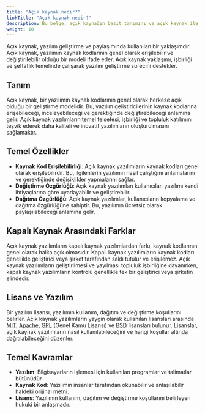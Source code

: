 ```yaml
---
title: "Açık kaynak nedir?"
linkTitle: "Açık kaynak nedir?"
description: Bu belge, açık kaynağın basit tanımını ve açık kaynak ile ilgili temel kavramları içermektedir. 
weight: 10
---
```


Açık kaynak, yazılım geliştirme ve paylaşımında kullanılan bir yaklaşımdır. Açık kaynak, yazılımın kaynak kodlarının genel olarak erişilebilir ve değiştirilebilir olduğu bir modeli ifade eder. Açık kaynak yaklaşımı, işbirliği ve şeffaflık temelinde çalışarak yazılım geliştirme sürecini destekler.

## Tanım

Açık kaynak, bir yazılımın kaynak kodlarının genel olarak herkese açık olduğu bir geliştirme modelidir. Bu, yazılım geliştiricilerinin kaynak kodlarına erişebileceği, inceleyebileceği ve gerektiğinde değiştirebileceği anlamına gelir. Açık kaynak yazılımların temel felsefesi, işbirliği ve topluluk katılımını teşvik ederek daha kaliteli ve inovatif yazılımların oluşturulmasını sağlamaktır.

## Temel Özellikler

- **Kaynak Kod Erişilebilirliği**: Açık kaynak yazılımların kaynak kodları genel olarak erişilebilirdir. Bu, ilgilenlerin yazılımın nasıl çalıştığını anlamalarını ve gerektiğinde değişiklikler yapmalarını sağlar.
- **Değiştirme Özgürlüğü**: Açık kaynak yazılımları kullanıcılar, yazılımı kendi ihtiyaçlarına göre uyarlayabilir ve geliştirebilir.
- **Dağıtma Özgürlüğü**: Açık kaynak yazılımlar, kullanıcıların kopyalama ve dağıtma özgürlüğüne sahiptir. Bu, yazılımın ücretsiz olarak paylaşılabileceği anlamına gelir.


## Kapalı Kaynak Arasındaki Farklar

Açık kaynak yazılımların kapalı kaynak yazılımlardan farkı, kaynak kodlarının genel olarak halka açık olmasıdır. Kapalı kaynak yazılımların kaynak kodları genellikle geliştirici veya şirket tarafından saklı tutulur ve erişilemez. Açık kaynak yazılımların geliştirilmesi ve yayılması topluluk işbirliğine dayanırken, kapalı kaynak yazılımların kontrolü genellikle tek bir geliştirici veya şirketin elindedir.


## Lisans ve Yazılım

Bir yazılım lisansı, yazılımın kullanım, dağıtım ve değiştirme koşullarını belirler. Açık kaynak yazılımların yaygın olarak kullanılan lisansları arasında [MIT](https://tr.wikipedia.org/wiki/MIT_Lisans%C4%B1), [Apache](https://tr.wikipedia.org/wiki/Apache_Lisans%C4%B1), [GPL](https://tr.wikipedia.org/wiki/GNU_Genel_Kamu_Lisans%C4%B1) (Genel Kamu Lisansı) ve [BSD](https://tr.wikipedia.org/wiki/BSD_lisans%C4%B1) lisansları bulunur. Lisanslar, açık kaynak yazılımların nasıl kullanılabileceğini ve hangi koşullar altında dağıtılabileceğini düzenler.


## Temel Kavramlar

- **Yazılım**: Bilgisayarların işlemesi için kullanılan programlar ve talimatlar bütünüdür.
- **Kaynak Kod**: Yazılımın insanlar tarafından okunabilir ve anlaşılabilir haldeki orijinal metni.
- **Lisans**: Yazılımın kullanım, dağıtım ve değiştirme koşullarını belirleyen hukuki bir anlaşmadır.

